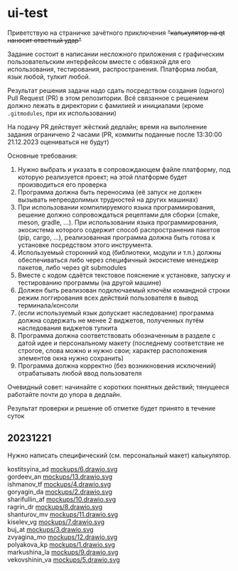 # ui-test
Приветствую на страничке зачётного приключения ~~"калькулятор на qt наносит ответный удар"~~

Задание состоит в написании несложного приложения с графическим пользовательским интерфейсом вместе с обвязкой для его использования, тестирования, распространения. Платформа любая, язык любой, тулкит любой. 

Результат решения задачи надо сдать посредством создания (одного) Pull Request (PR) в этом репозитории. Всё связанное с решением должно лежать в директории с фамилией и инициалами (кроме `.gitmodules`, при их использовании)

На подачу PR действует жёсткий дедлайн; время на выполнение задания ограничено 2 часами (PR, коммиты поданные после 13:30:00 21.12.2023 оцениваться не будут)

Основные требования:
1. Нужно выбрать и указать в сопровождающем файле платформу, под которую реализуется проект; на этой платформе будет производиться его проверка
1. Программа должна быть переносима (её запуск не должен вызывать непреодолимых трудностей на других машинах)
1. При использовании компилируемого языка программирования, решение должно сопровождаться рецептами для сборки (cmake, meson, gradle, ...). При использовании языка программирования, экосистема которого содержит способ распространения пакетов (pip, cargo, ...), реализованная программа должна быть готова к установке посредством этого инструмента.
1. Используемый сторонний код (библиотеки, модули и т.п.) должны обеспечиваться либо через специфичный экосистеме менеджер пакетов, либо через git submodules
1. Вместе с кодом сдаётся текстовое пояснение к установке, запуску и тестированию программы (на другой машине)
1. Должен быть реализован подключаемый ключём командной строки режим логгирования всех действий пользователя в вывод терминала/консоли
1. (если используемый язык допускает наследование) программа должна содержать не менее 2 виджетов, полученных путём наследования виджетов тулкита
1. Программа должна соответствовать обозначенным в разделе с датой идее и персональному макету (последнему соответствие не строгое, слова можно и нужно свои; характер расположения элементов окна нужно сохранить)
1. Программа должна корректно (без возникновения исключений) отрабатывать любой ввод пользователя

Очевидный совет: начинайте с коротких понятных действий; тянущееся работайте почти до упора в дедлайн.

Результат проверки и решение об отметке будет принято в течение суток

## 20231221
Нужно написать специфический (см. персональный макет) калькулятор.

kostitsyina_ad [mockups/6.drawio.svg](https://github.com/alexanderustinov/ui-test/tree/main/mockups/6.drawio.svg)  
gordeev_an [mockups/13.drawio.svg](https://github.com/alexanderustinov/ui-test/tree/main/mockups/13.drawio.svg)  
ishmanov_tf [mockups/4.drawio.svg](https://github.com/alexanderustinov/ui-test/tree/main/mockups/4.drawio.svg)  
goryagin_da [mockups/2.drawio.svg](https://github.com/alexanderustinov/ui-test/tree/main/mockups/2.drawio.svg)  
sharifullin_af [mockups/10.drawio.svg](https://github.com/alexanderustinov/ui-test/tree/main/mockups/10.drawio.svg)  
ragrin_dr [mockups/8.drawio.svg](https://github.com/alexanderustinov/ui-test/tree/main/mockups/8.drawio.svg)  
shanturov_mv [mockups/11.drawio.svg](https://github.com/alexanderustinov/ui-test/tree/main/mockups/11.drawio.svg)  
kiselev_vg [mockups/7.drawio.svg](https://github.com/alexanderustinov/ui-test/tree/main/mockups/7.drawio.svg)  
buj_at [mockups/3.drawio.svg](https://github.com/alexanderustinov/ui-test/tree/main/mockups/3.drawio.svg)  
zvyagina_mo [mockups/12.drawio.svg](https://github.com/alexanderustinov/ui-test/tree/main/mockups/12.drawio.svg)  
polyakova_kp [mockups/1.drawio.svg](https://github.com/alexanderustinov/ui-test/tree/main/mockups/1.drawio.svg)  
markushina_la [mockups/9.drawio.svg](https://github.com/alexanderustinov/ui-test/tree/main/mockups/9.drawio.svg)  
vekovshinin_va [mockups/5.drawio.svg](https://github.com/alexanderustinov/ui-test/tree/main/mockups/5.drawio.svg)  
